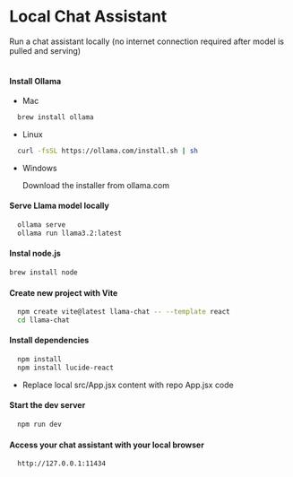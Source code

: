 # Local Chat Assistant
Run a chat assistant locally (no internet connection required after model is pulled and serving)
<br><br>



#### Install Ollama

* Mac
```bash 
  brew install ollama
```

* Linux
```bash 
  curl -fsSL https://ollama.com/install.sh | sh
```

* Windows

  Download the installer from ollama.com

#### Serve Llama model locally
```bash
  ollama serve
  ollama run llama3.2:latest
```

#### Instal node.js
```bash
brew install node
```

#### Create new project with Vite
```bash
  npm create vite@latest llama-chat -- --template react
  cd llama-chat
```

#### Install dependencies
```bash
  npm install
  npm install lucide-react
```

  * Replace local src/App.jsx content with repo App.jsx code

#### Start the dev server
```bash
  npm run dev
```

#### Access your chat assistant with your local browser
```bash
  http://127.0.0.1:11434
```



